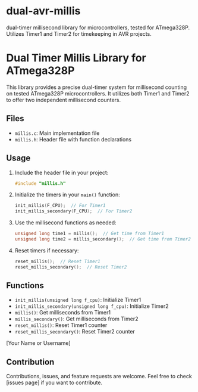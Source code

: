 # dual-avr-millis
dual-timer millisecond library for microcontrollers, tested for ATmega328P. Utilizes Timer1 and Timer2 for timekeeping in AVR projects.
# Dual Timer Millis Library for ATmega328P

This library provides a precise dual-timer system for millisecond counting on tested ATmega328P microcontrollers. It utilizes both Timer1 and Timer2 to offer two independent millisecond counters.

## Files

- `millis.c`: Main implementation file
- `millis.h`: Header file with function declarations

## Usage

1. Include the header file in your project:
   ```c
   #include "millis.h"
   ```

2. Initialize the timers in your `main()` function:
   ```c
   init_millis(F_CPU);  // For Timer1
   init_millis_secondary(F_CPU);  // For Timer2
   ```

3. Use the millisecond functions as needed:
   ```c
   unsigned long time1 = millis();  // Get time from Timer1
   unsigned long time2 = millis_secondary();  // Get time from Timer2
   ```

4. Reset timers if necessary:
   ```c
   reset_millis();  // Reset Timer1
   reset_millis_secondary();  // Reset Timer2
   ```

## Functions

- `init_millis(unsigned long f_cpu)`: Initialize Timer1
- `init_millis_secondary(unsigned long f_cpu)`: Initialize Timer2
- `millis()`: Get milliseconds from Timer1
- `millis_secondary()`: Get milliseconds from Timer2
- `reset_millis()`: Reset Timer1 counter
- `reset_millis_secondary()`: Reset Timer2 counter

[Your Name or Username]

## Contribution

Contributions, issues, and feature requests are welcome. Feel free to check [issues page] if you want to contribute.
